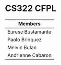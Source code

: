 # CS322 CFPL

| Members           |
| ----------------- |
| Eurese Bustamante |
| Paolo Brinquez    |
| Melvin Bulan      |
| Andrienne Cabaron |
